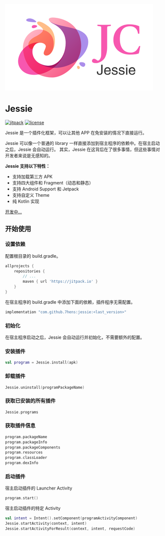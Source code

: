 
![Jessie](./docs/jessie-svg.svg)

# Jessie

[![jitpack](https://jitpack.io/v/7hens/jessie.svg)](https://jitpack.io/#7hens/jessie)
[![license](https://img.shields.io/github/license/7hens/jessie.svg)](https://github.com/7hens/jessie/blob/master/LICENSE)

Jessie 是一个插件化框架，可以让其他 APP 在免安装的情况下直接运行。

Jessie 可以像一个普通的 library 一样直接添加到宿主程序的依赖中。在宿主启动之后，Jessie 会自动运行。
其实，Jessie 在这背后在了很多事情，但这些事情对开发者来说是无感知的。

**Jessie 支持以下特性：**

- 支持加载第三方 APK
- 支持四大组件和 Fragment（动态和静态）
- 支持 Android Support 和 Jetpack
- 支持自定义 Theme
- 纯 Kotlin 实现

[开发中...](docs/develop.md)

## 开始使用

### 设置依赖

配置根目录的 build.gradle。

```groovy
allprojects {
    repositories {
        // ...
        maven { url 'https://jitpack.io' }
    }
}
```

在宿主程序的 build.gradle 中添加下面的依赖，插件程序无需配置。

```groovy
implementation "com.github.7hens:jessie:<last_version>"
```

### 初始化

在宿主程序启动之后，Jessie 会自动运行并初始化，不需要额外的配置。

### 安装插件

```kotlin
val program = Jessie.install(apk)
```

### 卸载插件

```kotlin
Jessie.uninstall(programPackageName)
```

### 获取已安装的所有插件

```kotlin
Jessie.programs
```

### 获取插件信息

```kotlin
program.packageName
program.packageInfo
program.packageComponents
program.resources
program.classLoader
program.dexInfo
```

### 启动插件

宿主启动插件的 Launcher Activity

```kotlin
program.start()
```

宿主启动插件的特定 Activity

```kotlin
val intent = Intent().setComponent(programActivityComponent)
Jessie.startActivity(context, intent)
Jessie.startActivityForResult(context, intent, requestCode)
```
